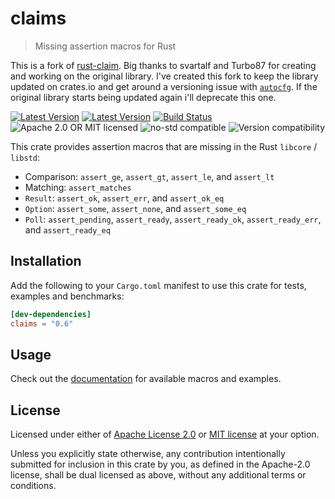 # claims

> Missing assertion macros for Rust

This is a fork of [rust-claim](https://github.com/svartalf/rust-claim). Big thanks to svartalf and Turbo87 for creating and working on the original library. I've created this fork to keep the library updated on crates.io and get around a versioning issue with [`autocfg`](https://github.com/cuviper/autocfg). If the original library starts being updated again i'll deprecate this one.

[![Latest Version](https://img.shields.io/crates/v/claims.svg)](https://crates.io/crates/claims)
[![Latest Version](https://docs.rs/claims/badge.svg)](https://docs.rs/claims)
[![Build Status](https://github.com/mattwilkinsonn/rust-claims/workflows/Continuous%20integration/badge.svg)](https://github.com/mattwilkinsonn/rust-claims/actions)
![Apache 2.0 OR MIT licensed](https://img.shields.io/badge/license-Apache2.0%2FMIT-blue.svg)
![no-std compatible](https://img.shields.io/badge/no--std-compatible-brightgreen)
![Version compatibility](https://img.shields.io/badge/Rust-1.0%2B-blue)

This crate provides assertion macros that are missing in the Rust `libcore` / `libstd`:

* Comparison: `assert_ge`, `assert_gt`, `assert_le`, and `assert_lt`
* Matching: `assert_matches`
* `Result`: `assert_ok`, `assert_err`, and `assert_ok_eq`
* `Option`: `assert_some`, `assert_none`, and `assert_some_eq`
* `Poll`: `assert_pending`, `assert_ready`, `assert_ready_ok`, `assert_ready_err`, and `assert_ready_eq`

## Installation

Add the following to your `Cargo.toml` manifest
to use this crate for tests, examples and benchmarks:

```toml
[dev-dependencies]
claims = "0.6"
```

## Usage

Check out the [documentation](https://docs.rs/claims) for available macros and examples.

## License

Licensed under either of [Apache License 2.0](https://github.com/mattwilkinsonn/rust-claims/blob/master/LICENSE-APACHE)
or [MIT license](https://github.com/mattwilkinsonn/rust-claims/blob/master/LICENSE-MIT) at your option.

Unless you explicitly state otherwise, any contribution intentionally submitted for inclusion in this crate by you,
as defined in the Apache-2.0 license, shall be dual licensed as above, without any additional terms or conditions.
